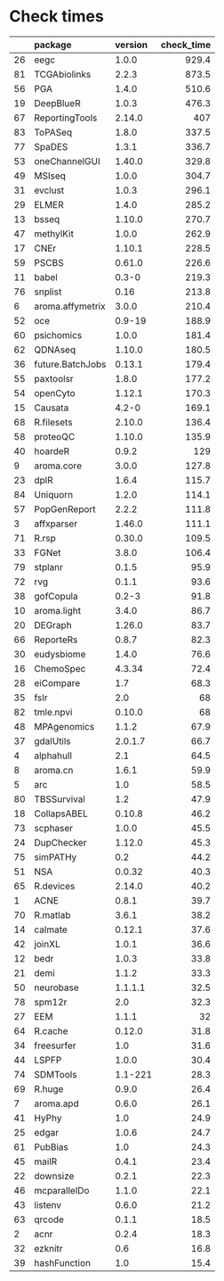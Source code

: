 # Check times

|   |package          |version | check_time|
|:--|:----------------|:-------|----------:|
|26 |eegc             |1.0.0   |      929.4|
|81 |TCGAbiolinks     |2.2.3   |      873.5|
|56 |PGA              |1.4.0   |      510.6|
|19 |DeepBlueR        |1.0.3   |      476.3|
|67 |ReportingTools   |2.14.0  |        407|
|83 |ToPASeq          |1.8.0   |      337.5|
|77 |SpaDES           |1.3.1   |      336.7|
|53 |oneChannelGUI    |1.40.0  |      329.8|
|49 |MSIseq           |1.0.0   |      304.7|
|31 |evclust          |1.0.3   |      296.1|
|29 |ELMER            |1.4.0   |      285.2|
|13 |bsseq            |1.10.0  |      270.7|
|47 |methylKit        |1.0.0   |      262.9|
|17 |CNEr             |1.10.1  |      228.5|
|59 |PSCBS            |0.61.0  |      226.6|
|11 |babel            |0.3-0   |      219.3|
|76 |snplist          |0.16    |      213.8|
|6  |aroma.affymetrix |3.0.0   |      210.4|
|52 |oce              |0.9-19  |      188.9|
|60 |psichomics       |1.0.0   |      181.4|
|62 |QDNAseq          |1.10.0  |      180.5|
|36 |future.BatchJobs |0.13.1  |      179.4|
|55 |paxtoolsr        |1.8.0   |      177.2|
|54 |openCyto         |1.12.1  |      170.3|
|15 |Causata          |4.2-0   |      169.1|
|68 |R.filesets       |2.10.0  |      136.4|
|58 |proteoQC         |1.10.0  |      135.9|
|40 |hoardeR          |0.9.2   |        129|
|9  |aroma.core       |3.0.0   |      127.8|
|23 |dplR             |1.6.4   |      115.7|
|84 |Uniquorn         |1.2.0   |      114.1|
|57 |PopGenReport     |2.2.2   |      111.8|
|3  |affxparser       |1.46.0  |      111.1|
|71 |R.rsp            |0.30.0  |      109.5|
|33 |FGNet            |3.8.0   |      106.4|
|79 |stplanr          |0.1.5   |       95.9|
|72 |rvg              |0.1.1   |       93.6|
|38 |gofCopula        |0.2-3   |       91.8|
|10 |aroma.light      |3.4.0   |       86.7|
|20 |DEGraph          |1.26.0  |       83.7|
|66 |ReporteRs        |0.8.7   |       82.3|
|30 |eudysbiome       |1.4.0   |       76.6|
|16 |ChemoSpec        |4.3.34  |       72.4|
|28 |eiCompare        |1.7     |       68.3|
|35 |fslr             |2.0     |         68|
|82 |tmle.npvi        |0.10.0  |         68|
|48 |MPAgenomics      |1.1.2   |       67.9|
|37 |gdalUtils        |2.0.1.7 |       66.7|
|4  |alphahull        |2.1     |       64.5|
|8  |aroma.cn         |1.6.1   |       59.9|
|5  |arc              |1.0     |       58.5|
|80 |TBSSurvival      |1.2     |       47.9|
|18 |CollapsABEL      |0.10.8  |       46.2|
|73 |scphaser         |1.0.0   |       45.5|
|24 |DupChecker       |1.12.0  |       45.3|
|75 |simPATHy         |0.2     |       44.2|
|51 |NSA              |0.0.32  |       40.3|
|65 |R.devices        |2.14.0  |       40.2|
|1  |ACNE             |0.8.1   |       39.7|
|70 |R.matlab         |3.6.1   |       38.2|
|14 |calmate          |0.12.1  |       37.6|
|42 |joinXL           |1.0.1   |       36.6|
|12 |bedr             |1.0.3   |       33.8|
|21 |demi             |1.1.2   |       33.3|
|50 |neurobase        |1.1.1.1 |       32.5|
|78 |spm12r           |2.0     |       32.3|
|27 |EEM              |1.1.1   |         32|
|64 |R.cache          |0.12.0  |       31.8|
|34 |freesurfer       |1.0     |       31.6|
|44 |LSPFP            |1.0.0   |       30.4|
|74 |SDMTools         |1.1-221 |       28.3|
|69 |R.huge           |0.9.0   |       26.4|
|7  |aroma.apd        |0.6.0   |       26.1|
|41 |HyPhy            |1.0     |       24.9|
|25 |edgar            |1.0.6   |       24.7|
|61 |PubBias          |1.0     |       24.3|
|45 |mailR            |0.4.1   |       23.4|
|22 |downsize         |0.2.1   |       22.3|
|46 |mcparallelDo     |1.1.0   |       22.1|
|43 |listenv          |0.6.0   |       21.2|
|63 |qrcode           |0.1.1   |       18.5|
|2  |acnr             |0.2.4   |       18.3|
|32 |ezknitr          |0.6     |       16.8|
|39 |hashFunction     |1.0     |       15.4|


